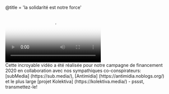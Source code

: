 @title = 'la solidarité est notre force'

<div class="embed-responsive embed-responsive-16by9">
  <video controls="" poster="https://static.riseup.net/bird_fr.jpeg" class="embed-responsive-item">
      <source src="https://static.riseup.net/Riseup-FR-720p.mp4 " type="video/mp4">
      <source src="https://static.riseup.net/Riseup-FR-720p.webm" type="video/webm">
      <track label="Français" kind="subtitles" srclang="fr" src="riseup.fr.vtt" default>
      Your browser does not support the video tag.
  </video>
</div>
Cette incroyable vidéo a été réalisée pour notre campagne de financement 2020 en collaboration avec nos sympathiques co-conspirateurs: [subMedia] (https://sub.media/), [Antimidia] (https://antimidia.noblogs.org/) et le plus large [projet Kolektiva] (https://kolektiva.media/) - pssst, transmettez-le!
